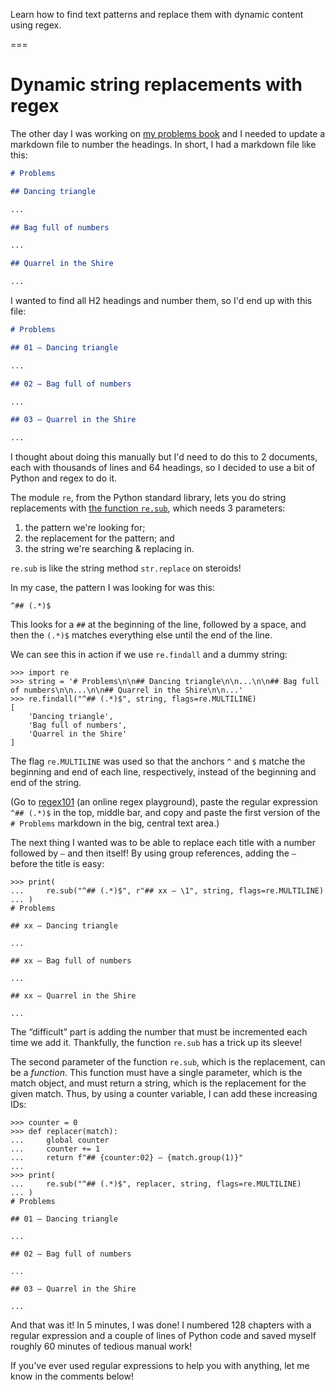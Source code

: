 Learn how to find text patterns and replace them with dynamic content using regex.

===


# Dynamic string replacements with regex

The other day I was working on [my problems book](https://mathspp.gumroad.com/l/problems) and I needed to update a markdown file to number the headings.
In short, I had a markdown file like this:

```md
# Problems

## Dancing triangle

...

## Bag full of numbers

...

## Quarrel in the Shire

...
```

I wanted to find all H2 headings and number them, so I'd end up with this file:

```md
# Problems

## 01 – Dancing triangle

...

## 02 – Bag full of numbers

...

## 03 – Quarrel in the Shire

...
```


I thought about doing this manually but I'd need to do this to 2 documents, each with thousands of lines and 64 headings, so I decided to use a bit of Python and regex to do it.

The module `re`, from the Python standard library, lets you do string replacements with [the function `re.sub`](https://docs.python.org/3/library/re.html#re.sub), which needs 3 parameters:

 1. the pattern we're looking for;
 2. the replacement for the pattern; and
 3. the string we're searching & replacing in.

`re.sub` is like the string method `str.replace` on steroids!

In my case, the pattern I was looking for was this:

```
^## (.*)$
```

This looks for a `##` at the beginning of the line, followed by a space, and then the `(.*)$` matches everything else until the end of the line.

We can see this in action if we use `re.findall` and a dummy string:

```pycon
>>> import re
>>> string = '# Problems\n\n## Dancing triangle\n\n...\n\n## Bag full of numbers\n\n...\n\n## Quarrel in the Shire\n\n...'
>>> re.findall("^## (.*)$", string, flags=re.MULTILINE)
[
    'Dancing triangle',
    'Bag full of numbers',
    'Quarrel in the Shire'
]
```

The flag `re.MULTILINE` was used so that the anchors `^` and `$` matche the beginning and end of each line, respectively, instead of the beginning and end of the string.

(Go to [regex101](https://regex101.com) (an online regex playground), paste the regular expression `^## (.*)$` in the top, middle bar, and copy and paste the first version of the `# Problems` markdown in the big, central text area.)

The next thing I wanted was to be able to replace each title with a number followed by `–` and then itself!
By using group references, adding the `–` before the title is easy:

```pycon
>>> print(
...     re.sub("^## (.*)$", r"## xx – \1", string, flags=re.MULTILINE)
... )
# Problems

## xx – Dancing triangle

...

## xx – Bag full of numbers

...

## xx – Quarrel in the Shire

...
```

The “difficult” part is adding the number that must be incremented each time we add it.
Thankfully, the function `re.sub` has a trick up its sleeve!

The second parameter of the function `re.sub`, which is the replacement, can be a _function_.
This function must have a single parameter, which is the match object, and must return a string, which is the replacement for the given match.
Thus, by using a counter variable, I can add these increasing IDs:

```pycon
>>> counter = 0
>>> def replacer(match):
...     global counter
...     counter += 1
...     return f"## {counter:02} – {match.group(1)}"
...
>>> print(
...     re.sub("^## (.*)$", replacer, string, flags=re.MULTILINE)
... )
# Problems

## 01 – Dancing triangle

...

## 02 – Bag full of numbers

...

## 03 – Quarrel in the Shire

...
```

And that was it!
In 5 minutes, I was done!
I numbered 128 chapters with a regular expression and a couple of lines of Python code and saved myself roughly 60 minutes of tedious manual work!

If you've ever used regular expressions to help you with anything, let me know in the comments below!
